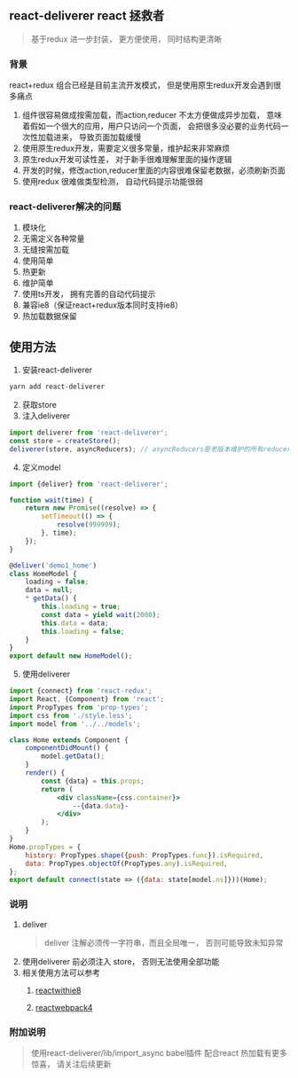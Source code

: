 ## react-deliverer react 拯救者
> 基于redux 进一步封装， 更方便使用， 同时结构更清晰
>
### 背景
react+redux 组合已经是目前主流开发模式， 但是使用原生redux开发会遇到很多痛点
1. 组件很容易做成按需加载，而action,reducer 不太方便做成异步加载， 意味着假如一个很大的应用，用户只访问一个页面， 会把很多没必要的业务代码一次性加载进来， 导致页面加载缓慢
2. 使用原生redux开发，需要定义很多常量，维护起来非常麻烦
3. 原生redux开发可读性差， 对于新手很难理解里面的操作逻辑
4. 开发的时候，修改action,reducer里面的内容很难保留老数据，必须刷新页面
5. 使用redux 很难做类型检测， 自动代码提示功能很弱

### react-deliverer解决的问题
1. 模块化
2. 无需定义各种常量
3. 无缝按需加载
4. 使用简单
5. 热更新
6. 维护简单
7. 使用ts开发， 拥有完善的自动代码提示
8. 兼容ie8（保证react+redux版本同时支持ie8）
9. 热加载数据保留

## 使用方法
1. 安装react-deliverer
~~~bash
yarn add react-deliverer
~~~
2. 获取store
3. 注入deliverer
~~~javascript
import deliverer from 'react-deliverer';
const store = createStore();
deliverer(store, asyncReducers); // asyncReducers是老版本维护的所有reducer， 新开项目可以不用传
~~~
4. 定义model
~~~javascript
import {deliver} from 'react-deliverer';

function wait(time) {
    return new Promise((resolve) => {
        setTimeout(() => {
            resolve(999999);
        }, time);
    });
}

@deliver('demo1_home')
class HomeModel {
    loading = false;
    data = null;
    * getData() {
        this.loading = true;
        const data = yield wait(2000);
        this.data = data;
        this.loading = false;
    }
}
export default new HomeModel();
~~~
5. 使用deliverer
~~~jsx harmony
import {connect} from 'react-redux';
import React, {Component} from 'react';
import PropTypes from 'prop-types';
import css from './style.less';
import model from '../../models';

class Home extends Component {
    componentDidMount() {
        model.getData();
    }
    render() {
        const {data} = this.props;
        return (
            <div className={css.container}>
                --{data.data}-
            </div>
        );
    }
}
Home.propTypes = {
    history: PropTypes.shape({push: PropTypes.func}).isRequired,
    data: PropTypes.objectOf(PropTypes.any).isRequired,
};
export default connect(state => ({data: state[model.ns]}))(Home);

~~~

### 说明
1. deliver
    > deliver 注解必须传一字符串，而且全局唯一， 否则可能导致未知异常
2. 使用deliverer 前必须注入 store， 否则无法使用全部功能
3. 相关使用方法可以参考
    1. [reactwithie8](https://github.com/sampsonli/reactwithie8)

    2. [reactwebpack4](https://github.com/sampsonli/reactwebpack4/tree/feature_deliverer)
### 附加说明
>使用react-deliverer/lib/import_async babel插件 配合react 热加载有更多惊喜， 请关注后续更新
